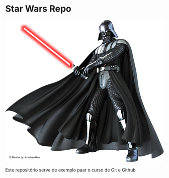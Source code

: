 # Star Wars Repo

![](./Darth-Vader.png)

Este repositório serve de exemplo paar o curso de Git e Github
